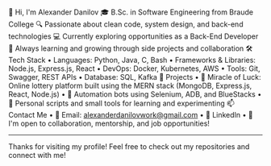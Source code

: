 👋 Hi, I'm Alexander Danilov
🎓 B.Sc. in Software Engineering from Braude College
🔍 Passionate about clean code, system design, and back-end technologies
💻 Currently exploring opportunities as a Back-End Developer
🌱 Always learning and growing through side projects and collaboration
🛠️ Tech Stack
•	Languages: Python, Java, C, Bash
•	Frameworks & Libraries: Node.js, Express.js, React
•	DevOps: Docker, Kubernetes, AWS
•	Tools: Git, Swagger, REST APIs
•	Database: SQL, Kafka
📌 Projects
•	🎰 Miracle of Luck: Online lottery platform built using the MERN stack (MongoDB, Express.js, React, Node.js)
•	🤖 Automation bots using Selenium, ADB, and BlueStacks
•	🧩 Personal scripts and small tools for learning and experimenting
📫 Contact Me
•	📧 Email: alexanderdanilovwork@gmail.com
•	💼 LinkedIn
•	💬 I'm open to collaboration, mentorship, and job opportunities!
________________________________________
Thanks for visiting my profile! Feel free to check out my repositories and connect with me!

